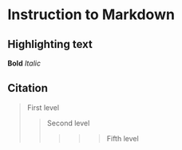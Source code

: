 # Instruction to Markdown

## Highlighting text 

**Bold**
*Italic*

## Citation
> First level
>> Second level
>>>>> Fifth level

